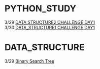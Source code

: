 
# PYTHON_STUDY
3/29 [DATA STRUCTURE2 CHALLENGE DAY1](https://velog.io/@refindmysapporo/DATA-STRUCTRUE-DAY1)  
3/30 [DATA_STRUCTURE1 CHALLENGE DAY1](https://velog.io/@refindmysapporo/DATA-STRUCTURE1-DAY1)

# DATA_STRUCTURE
3/29 [Binary Search Tree](https://velog.io/@refindmysapporo/Binary-Search-Tree)
